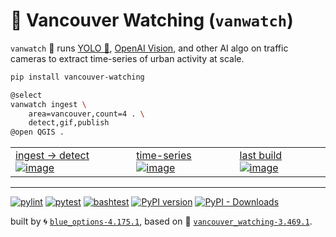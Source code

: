 # 🌈 Vancouver Watching (`vanwatch`)

`vanwatch` 🌈 runs [YOLO 🚀](https://github.com/ultralytics/ultralytics), [OpenAI Vision](https://github.com/kamangir/openai-commands/tree/main/openai_commands/vision), and other AI algo on traffic cameras to extract time-series of urban activity at scale.


```bash
pip install vancouver-watching
```

```bash
@select
vanwatch ingest \
	area=vancouver,count=4 . \
	detect,gif,publish
@open QGIS .
```

|   |   |   |
| --- | --- | --- |
| [ingest -> detect](https://github.com/kamangir/assets/raw/main/vanwatch/2023-11-25-openai-vision/QGIS.png?raw=true) [![image](https://github.com/kamangir/assets/raw/main/vanwatch/2023-11-25-openai-vision/QGIS.png?raw=true)](https://github.com/kamangir/assets/raw/main/vanwatch/2023-11-25-openai-vision/QGIS.png?raw=true) | [time-series](https://kamangir-public.s3.ca-central-1.amazonaws.com/vanwatch-cache-2024-02-28-21-04-19-26236.tar.gz) [![image](https://kamangir-public.s3.ca-central-1.amazonaws.com/2024-01-06-20-39-46-73614/2024-01-06-20-39-46-73614-2X.gif?raw=true&random=kU7DKkacBat7dBsh)](https://kamangir-public.s3.ca-central-1.amazonaws.com/vanwatch-cache-2024-02-28-21-04-19-26236.tar.gz) | [last build](https://kamangir-public.s3.ca-central-1.amazonaws.com/test_vancouver_watching_ingest/animation.gif?raw=true&random=lyMIZn0I21dAKkop) [![image](https://kamangir-public.s3.ca-central-1.amazonaws.com/test_vancouver_watching_ingest/animation.gif?raw=true&random=NDEGLwsSiGY5iuTL)](https://kamangir-public.s3.ca-central-1.amazonaws.com/test_vancouver_watching_ingest/animation.gif?raw=true&random=lyMIZn0I21dAKkop) |

---


[![pylint](https://github.com/kamangir/vancouver-watching/actions/workflows/pylint.yml/badge.svg)](https://github.com/kamangir/vancouver-watching/actions/workflows/pylint.yml) [![pytest](https://github.com/kamangir/vancouver-watching/actions/workflows/pytest.yml/badge.svg)](https://github.com/kamangir/vancouver-watching/actions/workflows/pytest.yml) [![bashtest](https://github.com/kamangir/vancouver-watching/actions/workflows/bashtest.yml/badge.svg)](https://github.com/kamangir/vancouver-watching/actions/workflows/bashtest.yml) [![PyPI version](https://img.shields.io/pypi/v/vancouver-watching.svg)](https://pypi.org/project/vancouver-watching/) [![PyPI - Downloads](https://img.shields.io/pypi/dd/vancouver-watching)](https://pypistats.org/packages/vancouver-watching)

built by 🌀 [`blue_options-4.175.1`](https://github.com/kamangir/awesome-bash-cli), based on 🌈 [`vancouver_watching-3.469.1`](https://github.com/kamangir/vancouver-watching).

